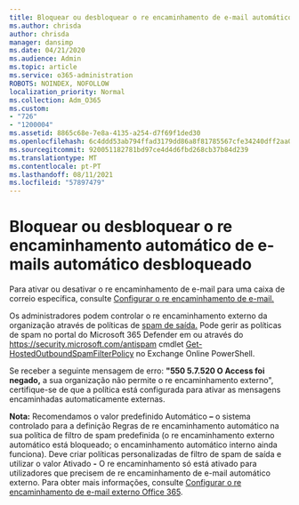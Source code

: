 ```yaml
---
title: Bloquear ou desbloquear o re encaminhamento de e-mail automático externo
ms.author: chrisda
author: chrisda
manager: dansimp
ms.date: 04/21/2020
ms.audience: Admin
ms.topic: article
ms.service: o365-administration
ROBOTS: NOINDEX, NOFOLLOW
localization_priority: Normal
ms.collection: Adm_O365
ms.custom:
- "726"
- "1200004"
ms.assetid: 8865c68e-7e8a-4135-a254-d7f69f1ded30
ms.openlocfilehash: 6c4ddd53ab794ffad3179dd86a8f81785567cfe34240dff2aa0a1df11094883d
ms.sourcegitcommit: 920051182781bd97ce4d4d6fbd268cb37b84d239
ms.translationtype: MT
ms.contentlocale: pt-PT
ms.lasthandoff: 08/11/2021
ms.locfileid: "57897479"
---
```

# <a name="block-or-unblock-eternal-automatic-email-forwarding"></a>Bloquear ou desbloquear o re encaminhamento automático de e-mails automático desbloqueado

Para ativar ou desativar o re encaminhamento de e-mail para uma caixa de correio específica, consulte [Configurar o re encaminhamento de e-mail.](https://docs.microsoft.com/microsoft-365/admin/email/configure-email-forwarding)

Os administradores podem controlar o re encaminhamento externo da organização através de políticas de [spam de saída.](https://docs.microsoft.com/microsoft-365/security/office-365-security/configure-the-outbound-spam-policy) Pode gerir as políticas de spam no portal do Microsoft 365 Defender em ou através do <https://security.microsoft.com/antispam> cmdlet [Get-HostedOutboundSpamFilterPolicy](https://docs.microsoft.com/powershell/module/exchange/get-hostedoutboundspamfilterpolicy) no Exchange Online PowerShell.

Se receber a seguinte mensagem de erro: **"550 5.7.520 O Access foi negado,** a sua organização não permite o re encaminhamento externo", certifique-se de que a política está configurada para ativar as mensagens encaminhadas automaticamente externas.

**Nota:** Recomendamos o valor predefinido Automático **–** o sistema controlado para a definição Regras de re encaminhamento automático na sua política de filtro de spam predefinida (o re encaminhamento externo automático está bloqueado; o encaminhamento automático interno ainda funciona).  Deve criar políticas personalizadas de filtro de spam de saída e utilizar o valor Ativado **-** O re encaminhamento só está ativado para utilizadores que precisem de re encaminhamento de e-mail automático externo. Para obter mais informações, consulte [Configurar o re encaminhamento de e-mail externo Office 365](https://docs.microsoft.com/microsoft-365/security/office-365-security/external-email-forwarding).
